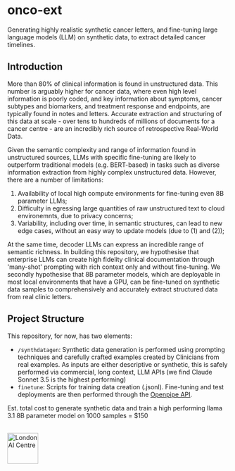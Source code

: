 # onco-ext
Generating highly realistic synthetic cancer letters, and fine-tuning large language models (LLM) on synthetic data, to extract detailed cancer timelines.

## Introduction
More than 80% of clinical information is found in unstructured data. This number is arguably higher for cancer data, where even high level information is poorly coded, and key information about symptoms, cancer subtypes and biomarkers, and treatment response and endpoints, are typically found in notes and letters. Accurate extraction and structuring of this data at scale - over tens to hundreds of millions of documents for a cancer centre - are an incredibly rich source of retrospective Real-World Data.

Given the semantic complexity and range of information found in unstructured sources, LLMs with specific fine-tuning are likely to outperform traditional models (e.g. BERT-based) in tasks such as diverse information extraction from highly complex unstructured data. However, there are a number of limitations:

1. Availability of local high compute environments for fine-tuning even 8B parameter LLMs;
2. Difficulty in egressing large quantities of raw unstructured text to cloud environemnts, due to privacy concerns;
3. Variability, including over time, in semantic structures, can lead to new edge cases, without an easy way to update models (due to (1) and (2));

At the same time, decoder LLMs can express an incredible range of semantic richness. In building this repository, we hypothesise that enterprise LLMs can create high fidelity clinical documentation through 'many-shot' prompting with rich context only and without fine-tuning. We secondly hypothesise that 8B parameter models, which are deployable in most local environments that have a GPU, can be fine-tuned on synthetic data samples to comprehensively and accurately extract structured data from real clinic letters.

## Project Structure
This repository, for now, has two elements:
* ```/synthdatagen```: Synthetic data generation is performed using prompting techniques and carefully crafted examples created by Clinicians from real examples. As inputs are either descriptive or synthetic, this is safely performed via commercial, long context, LLM APIs (we find Claude Sonnet 3.5 is the highest performing)
* ```finetune```: Scripts for training data creation (.jsonl). Fine-tuning and test deployments are then performed through the [Openpipe API](https://openpipe.ai/).

Est. total cost to generate synthetic data and train a high performing llama 3.1 8B parameter model on 1000 samples = $150

<br>
<a href="https://www.aicentre.co.uk/"><img src="https://openhealthhub.org/uploads/default/original/1X/3494038bee19363220a0f498ea780ce17a202e4d.gif" alt="London AI Centre" title="" height="70" /></a>
